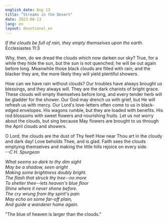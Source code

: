 ```yaml
---
english_date: Aug 13
title: "Streams in the Desert"
date: 2023-08-13
lang: en
layout: devotional_en
---
```





<p><em>If the clouds be full of rain, they empty themselves upon the earth</em>. Ecclesiastes 11:3

</p>

<p>Why, then, do we dread the clouds which now darken our sky? True, for a while they hide the sun, but the sun is not quenched; he will be out again before long. Meanwhile those black clouds are filled with rain; and the blacker they are, the more likely they will yield plentiful showers.

</p>

<p>How can we have rain without clouds? Our troubles have always brought us blessings, and they always will. They are the dark chariots of bright grace. These clouds will empty themselves before long, and every tender herb will be gladder for the shower. Our God may drench us with grief, but He will refresh us with mercy. Our Lord's love-letters often come to us in black-edged envelopes. His wagons rumble, but they are loaded with benefits. His rod blossoms with sweet flowers and nourishing fruits. Let us not worry about the clouds, but sing because May flowers are brought to us through the April clouds and showers.

</p>

<p>O Lord, the clouds are the dust of Thy feet! How near Thou art in the cloudy and dark day! Love beholds Thee, and is glad. Faith sees the clouds emptying themselves and making the little hills rejoice on every side.<br/> <em>--C H. Spurgeon</em>

</p>

<p><em>What seems so dark to thy dim sight<br/> May be a shadow, seen aright<br/> Making some brightness doubly bright.<br/> The flash that struck thy tree--no more<br/> To shelter thee--lets heaven's blue floor<br/> Shine where it never shone before.<br/> The cry wrung from thy spirit's pain<br/> May echo on some far-off plain,<br/> And guide a wanderer home again.</em>

</p>

<p>"The blue of heaven is larger than the clouds."

</p>

<p></p>